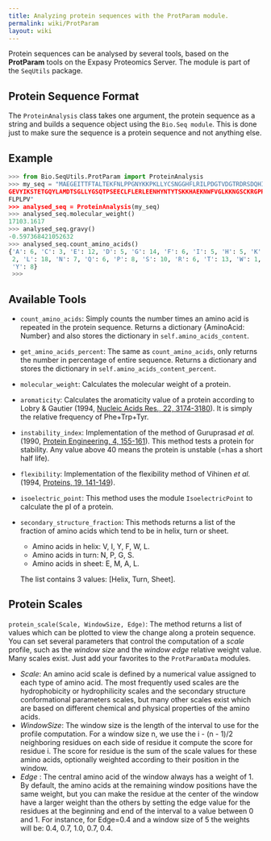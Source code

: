 ```yaml
---
title: Analyzing protein sequences with the ProtParam module.
permalink: wiki/ProtParam
layout: wiki
---
```


Protein sequences can be analysed by several tools, based on the
**ProtParam** tools on the Expasy Proteomics Server. The module is part of
the `SeqUtils` package.

Protein Sequence Format
-----------------------

The `ProteinAnalysis` class takes one argument, the protein sequence as a
string and builds a sequence object using the `Bio.Seq module`. This is
done just to make sure the sequence is a protein sequence and not
anything else.

Example
-------

``` python
>>> from Bio.SeqUtils.ProtParam import ProteinAnalysis
>>> my_seq = "MAEGEITTFTALTEKFNLPPGNYKKPKLLYCSNGGHFLRILPDGTVDGTRDRSDQHIQLQLSAESV
GEVYIKSTETGQYLAMDTSGLLYGSQTPSEECLFLERLEENHYNTYTSKKHAEKNWFVGLKKNGSCKRGPRTHYGQKAIL
FLPLPV"
>>> analysed_seq = ProteinAnalysis(my_seq)
>>> analysed_seq.molecular_weight()
17103.1617
>>> analysed_seq.gravy()
-0.597368421052632
>>> analysed_seq.count_amino_acids()
{'A': 6, 'C': 3, 'E': 12, 'D': 5, 'G': 14, 'F': 6, 'I': 5, 'H': 5, 'K': 12, 'M':
 2, 'L': 18, 'N': 7, 'Q': 6, 'P': 8, 'S': 10, 'R': 6, 'T': 13, 'W': 1, 'V': 5,
 'Y': 8}
 >>>
```

Available Tools
---------------

-  `count_amino_acids`: Simply counts the number times an amino acid is repeated
   in the protein sequence. Returns a dictionary {AminoAcid: Number} and also
   stores the dictionary in `self.amino_acids_content`.
-  `get_amino_acids_percent`: The same as `count_amino_acids`, only returns the
   number in percentage of entire sequence. Returns a dictionary and stores the
   dictionary in `self.amino_acids_content_percent`.
-  `molecular_weight`: Calculates the molecular weight of a protein.
-  `aromaticity`: Calculates the aromaticity value of a protein according to Lobry &
   Gautier (1994, [Nucleic Acids Res., 22, 3174-3180](http://dx.doi.org/10.1093/nar/22.15.3174)).
   It is simply the relative frequency of Phe+Trp+Tyr.
-  `instability_index`: Implementation of the method of Guruprasad *et al.*
   (1990, [Protein Engineering, 4, 155-161](http://dx.doi.org/10.1093/protein/4.2.155)).
   This method tests a protein for stability. Any value above 40 means the protein
   is unstable (=has a short half life).
-  `flexibility`: Implementation of the flexibility method of Vihinen *et al.*
  (1994, [Proteins, 19, 141-149](http://dx.doi.org/10.1002/prot.340190207)).
-  `isoelectric_point`: This method uses the module `IsoelectricPoint` to calculate
   the pI of a protein.
-  `secondary_structure_fraction`: This methods returns a list of the fraction
   of amino acids which tend to be in helix, turn or sheet.
     -  Amino acids in helix: V, I, Y, F, W, L.
     -  Amino acids in turn: N, P, G, S.
     -  Amino acids in sheet: E, M, A, L.

   The list contains 3 values: \[Helix, Turn, Sheet\].

Protein Scales
--------------

`protein_scale(Scale, WindowSize, Edge)`:
The method returns a list of values which can be plotted to view the change
along a protein sequence. You can set several parameters that control the
computation of a *scale* profile, such as the *window size* and the
*window edge* relative weight value. Many scales exist. Just add your favorites
to the `ProtParamData` modules.

-   *Scale*: An amino acid scale is defined by a numerical value assigned
    to each type of amino acid. The most frequently used scales are the
    hydrophobicity or hydrophilicity scales and the secondary structure
    conformational parameters scales, but many other scales exist which are
    based on different chemical and physical properties of the amino acids.
-   *WindowSize*: The window size is the length of the interval to use
    for the profile computation. For a window size n, we use the i - (n - 1)/2
    neighboring residues on each side of residue it compute the score for
    residue i. The score for residue is the sum of the scale values for
    these amino acids, optionally weighted according to their position in
    the window.
-   *Edge* : The central amino acid of the window always has a
    weight of 1. By default, the amino acids at the remaining window
    positions have the same weight, but you can make the residue at the
    center of the window have a larger weight than the others by setting the
    edge value for the residues at the beginning and end of the interval to
    a value between 0 and 1. For instance, for Edge=0.4 and a window size of
    5 the weights will be: 0.4, 0.7, 1.0, 0.7, 0.4.

